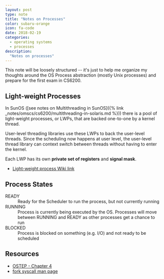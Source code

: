 ```yaml
---
layout: post
type: note
title: "Notes on Processes"
color: subaru-orange
icon: fa-code
date: 2018-02-19
categories:
  - operating systems
  - processes
description:
  "Notes on processes"
---
```

This note will be loosely structured -- it's just to help me organize my thoughts around the OS Process abstraction (mostly Unix processes) and prepare for the first exam in CS6200.

## Light-weight Processes
In SunOS ([see notes on Multithreading in SunOS]({% link _notes/omscs/cs6200/multithreading-in-solaris.md %})) there is a pool of light-weight processes, or LWPs, that are backed one-to-one by a kernel thread.

User-level threading libraries use these LWPs to back the user-level threads. Since the scheduling now happens at user level, the user-level thread library can context switch between threads without having to enter the kernel.

Each LWP has its own **private set of registers** and **signal mask**.

* [Light-weight process Wiki link](https://en.wikipedia.org/wiki/Light-weight_process)

## Process States
<dl>
  <dt>READY</dt>
  <dd>Ready for the Scheduler to run the process, but not currently running</dd>
  <dt>RUNNING</dt>
  <dd>Process is currently being executed by the OS. Processes will move between RUNNING and READY as other processes get a chance to run</dd>
  <dt>BLOCKED</dt>
  <dd>Process is blocked on something (e.g. I/O) and not ready to be scheduled</dd>
</dl>

## Resources
* [OSTEP - Chapter 4](http://pages.cs.wisc.edu/~remzi/OSTEP/cpu-intro.pdf)
* [fork syscall man page](http://man7.org/linux/man-pages/man2/fork.2.html)
